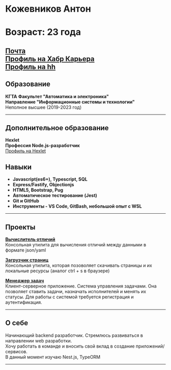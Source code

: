 # Кожевников Антон
# Возраст: 23 года
[Почта](koshevnikov.job@gmail.com)\
[Профиль на Хабр Карьера](https://career.habr.com/artkiller971)\
[Профиль на hh](https://hh.ru/resume/3eb2fffeff0ef7d5400039ed1f43664a35694f)
---



## Образование
**КГТА**
**Факультет "Автоматика и электроника"**\
**Направление "Информационные системы и технологии"**\
Неполное высшее (2019-2023 год)

---

## Дополнительное образование
**Hexlet**\
**Профессия Node.js-разработчик**\
[Профиль на Hexlet](https://ru.hexlet.io/u/valerachronosphere)


## Навыки
- **Javascript(es6+), Typescript, SQL**
- **Express/Fastify, Objectionjs**
- **HTML5, Bootstrap, Pug**
- **Автоматическое тестирование (Jest)**
- **Git и GitHub**
- **Инструменты - VS Code, GitBash, небольшой опыт с WSL**

---

## Проекты
**[Вычислитель отличий](https://github.com/Artkiller971/backend-project-lvl2)**\
Консольная утилита для вычисления отличий между данными в формате json/yaml

**[Загрузчик страниц](https://github.com/Artkiller971/backend-project-lvl3)**\
Консольная утилита, которая позоволяет скачивать страницы и их локальные ресурсы (аналог ctrl + s в браузере)

**[Менеджер задач](https://github.com/Artkiller971/backend-project-lvl4)**\
Клиент-серверное приложение. Система управления задачами. Она позволяет ставить задачи, назначать исполнителей и менять их статусы. Для работы с системой требуется регистрация и аутентификация.

---

## О себе
Начинающий backend разработчик. Стремлюсь развиваться в направлении web разработки.\
Хочу работать в команде и вносить свой вклад в создание приложений/сервисов.\
В данный момент изучаю Nest.js, TypeORM



---
